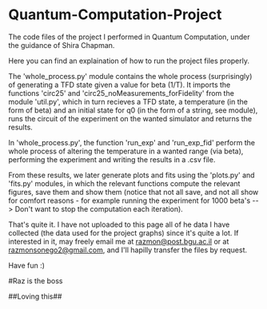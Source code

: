 # Quantum-Computation-Project
The code files of the project I performed in Quantum Computation, under the guidance of Shira Chapman.

Here you can find an explaination of how to run the project files properly.

The 'whole_process.py' module contains the whole process (surprisingly) of generating a TFD state given a value for beta (1/T).
It imports the functions 'circ25' and 'circ25_noMeasurements_forFidelity' from the module 'util.py', which in turn recieves a TFD state, a temperature (in the form of beta) and an initial state for q0 (in the form of a string, see module), runs the circuit of the experiment on the wanted simulator and returns the results.

In 'whole_process.py', the function 'run_exp' and 'run_exp_fid' perform the whole process of altering the temperature in a wanted range (via beta), performing the experiment and writing the results in a .csv file.

From these results, we later generate plots and fits using the 'plots.py' and 'fits.py' modules, in which the relevant functions compute the relevant figures, save them and show them (notice that not all save, and not all show for comfort reasons - for example running the experiment for 1000 beta's --> Don't want to stop the computation each iteration).

That's quite it. I have not uploaded to this page all of he data I have collected (the data used for the project graphs) since it's quite a lot. If interested in it, may freely email me at razmon@post.bgu.ac.il or at razmonsonego2@gmail.com, and I'll hapilly transfer the files by request.

Have fun :)

#Raz is the boss

##Loving this##
